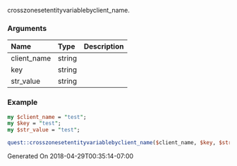crosszonesetentityvariablebyclient_name.
### Arguments
**Name**|**Type**|**Description**
:---|:---|:---
client_name|string|
key|string|
str_value|string|

### Example

```perl
my $client_name = "test";
my $key = "test";
my $str_value = "test";

quest::crosszonesetentityvariablebyclient_name($client_name, $key, $str_value); # Returns void
```


Generated On 2018-04-29T00:35:14-07:00